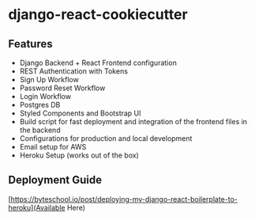 # django-react-cookiecutter

## Features

* Django Backend + React Frontend configuration
* REST Authentication with Tokens
* Sign Up Workflow
* Password Reset Workflow
* Login Workflow
* Postgres DB
* Styled Components and Bootstrap UI
* Build script for fast deployment and integration of the frontend files in the backend
* Configurations for production and local development
* Email setup for AWS
* Heroku Setup (works out of the box)

## Deployment Guide

[https://byteschool.io/post/deploying-my-django-react-boilerplate-to-heroku](Available Here)
